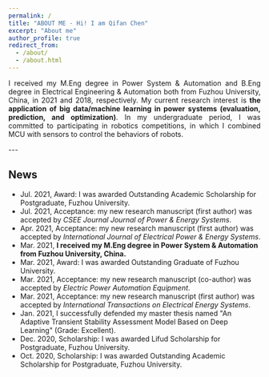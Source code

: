 ```yaml
---
permalink: /
title: "ABOUT ME - Hi! I am Qifan Chen"
excerpt: "About me"
author_profile: true
redirect_from: 
  - /about/
  - /about.html
---
```

<p style="text-align:justify; text-justify:inter-ideograph;">
I received my M.Eng degree in Power System & Automation and B.Eng degree in Electrical Engineering & Automation both from Fuzhou University, China, in 2021 and 2018, respectively.
My current research interest is <b>the application of big data/machine learning in power systems (evaluation, prediction, and optimization)</b>.
In my undergraduate period, I was committed to participating in robotics competitions, in which I combined MCU with sensors to control the behaviors of robots.
</p>
---

## News

* Jul. 2021, Award: I was awarded Outstanding Academic Scholarship for Postgraduate, Fuzhou University.
* Jul. 2021, Acceptance: my new research manuscript (first author) was accepted by *CSEE Journal Journal of Power & Energy Systems*.
* Apr. 2021, Acceptance: my new research manuscript (first author) was accepted by *International Journal of Electrical Power & Energy Systems*.
* Mar. 2021, **I received my M.Eng degree in Power System & Automation from Fuzhou University, China.**
* Mar. 2021, Award: I was awarded Outstanding Graduate of Fuzhou University.
* Mar. 2021, Acceptance: my new research manuscript (co-author) was accepted by *Electric Power Automation Equipment*.
* Mar. 2021, Acceptance: my new research manuscript (first author) was accepted by *International Transactions on Electrical Energy Systems*.
* Jan. 2021, I successfully defended my master thesis named "An Adaptive Transient Stability Assessment Model Based on Deep Learning" (Grade: Excellent).
* Dec. 2020, Scholarship: I was awarded Lifud Scholarship for Postgraduate, Fuzhou University.
* Oct. 2020, Scholarship: I was awarded Outstanding Academic Scholarship for Postgraduate, Fuzhou University.

